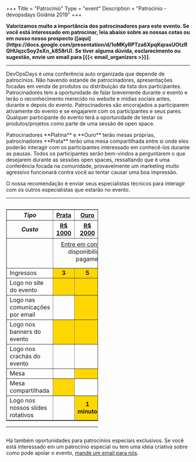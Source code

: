 +++
Title = "Patrocínio"
Type = "event"
Description = "Patrocínio - devopsdays Goiânia 2019"
+++
<!--
<b>
**ENGLISH**: The most Goiania event pages is portuguese. If you wish to sponsor our event, take look our sponsor prospect in English version ([here](https://drive.google.com/open?id=1lq6Wj1-schtuA101hkWMiQH1IPiKD9ep). Please, let us know whether you have any question, to request information or suggestion, send email to [{{< email_organizers >}}].
</b>
-->

<b>
Valorizamos muito a importância dos patrocinadores para este evento. Se você está interessado em patrocinar, leia abaixo sobre as nossas cotas ou em nosso nosso prospecto ([aqui](https://docs.google.com/presentation/d/1oMKyRPTza6XpqKqrasUOtzRQHUqzcSoy2eXn_k858rU). Se tiver alguma dúvida, esclarecimento ou sugestão, envie um email para [{{< email_organizers >}}].
</b>


<hr>

DevOpsDays é uma conferência auto organizada que depende de patrocínios. Não havendo estande de patrocinadores, apresentações focadas em venda de produtos ou distribuição da lista dos participantes. Patrocinadores tem a oportunidade de falar brevemente durante o evento e terão o reconhecimento merecido no website e mídias sociais antes, durante e depois do evento. Patrocinadores são encorajados a participarem ativamente do evento e se engajarem com os participantes e seus pares. Qualquer participante do evento terá a oportunidade de testar os produtos/projetos como parte de uma sessão de open space.

<p>
Patrocinadores **Platina** e **Ouro** terão mesas próprias, patrocinadores **Prata** terão uma mesa compartilhada entre si onde eles poderão interagir com os participantes interessado em conhecê-los durante as pausas. Todos os participantes serão bem-vindos a perguntarem o que desejarem durante as sessões open spaces, ressaltando que é uma conferência focada na comunidade, provavelmente um marketing muito agressivo funcionará contra você ao tentar causar uma boa impressão.


<p>
O nossa recomendação é enviar seus especialistas técnicos para interagir com os outros especialistas que estarão no evento.
<p>


<hr/>

<div style="width:100%;overflow:hidden">
  <div style="width:50%;float:left" align="center">
    <table border=1 cellspacing=1>
            <th><center><i>Tipo</i></center></th>
            <th style="width:10%">
                <center><b><u>Prata</u></center></b></th>
            <th style="width:10%">
                <center><b><u>Ouro</u></center></b></th>
            <th style="width:10%">
                <center><b><u>Platina</u></center></b></th>
        </tr>
        <tr>
            <th><center><i>Custo</i></center></th>
            <th>
                <center><b><u>R$ 1000</u></center></b></th>
            <th>
                <center><b><u>R$ 2000</u></center></b></th>
            <th>
                <center><b><u>R$ 3000</u></center></b></th>
        </tr>
        <tr>
            <td></td>
            <td colspan="4" style="padding: 6px 0 15px 0;text-align: center"><a href="mailto:organizers-goiania-2019@devopsdays.org?subject=DevOpsDays Goi&acirc;nia - Patroc&iacute;nio">Entre em contato</a> para disponibilidade e pagamento</td>
        </tr>
        <tr>
            <td>Ingressos</td>
            <td bgcolor="gold"><center><strong>3</strong></center></td>
            <td bgcolor="gold"><center><strong>5</strong></center></td>
            <td bgcolor="gold"><center><strong>8</strong></center></td>
        </tr>
        <tr>
            <td>Logo no site do evento</td>
            <td bgcolor="gold">&nbsp;</td>
            <td bgcolor="gold">&nbsp;</td>
            <td bgcolor="gold">&nbsp;</td>
        </tr>
        <tr>
            <td>Logo nas comunicações por email</td>
            <td>&nbsp;</td>
            <td bgcolor="gold">&nbsp;</td>
            <td bgcolor="gold">&nbsp;</td>
        </tr>
        <tr>
            <td>Logo nos banners do evento</td>
            <td bgcolor="gold">&nbsp;</td>
            <td bgcolor="gold">&nbsp;</td>
            <td bgcolor="gold">&nbsp;</td>
        </tr>
        <tr>
            <td>Logo nos crachás do evento</td>
            <td>&nbsp;</td>
            <td>&nbsp;</td>
            <td bgcolor="gold">&nbsp;</td>
        </tr>
        <tr>
            <td>Mesa</td>
            <td>&nbsp;</td>
            <td bgcolor="gold">&nbsp;</td>
            <td bgcolor="gold">&nbsp;</td>
        </tr>
        <tr>
            <td>Mesa compartilhada</td>
            <td bgcolor="gold">&nbsp;</td>
            <td>&nbsp;</td>
            <td>&nbsp;</td>
        </tr>
        <tr>
            <td>Logo nos nossos slides rotativos</td>
            <td>&nbsp;</td>
            <td bgcolor="gold"><center><strong>1 minuto</strong></center></td>
            <td bgcolor="gold"><center><strong>3 minutos</strong></center></td>
        </tr>
    </table>
    <hr/>


</div>

</div>
<p>
Há também oportunidades para patrocínios especiais exclusivos. Se você está interessado em um patrocínio especial ou tem uma ideia criativa sobre como pode apoiar o evento, <a href="mailto:organizers-goiania-2019@devopsdays.org?subject=DevOpsDays Goi&acirc;nia - Patroc&iacute;nio">mande um email para nós</a>.</p>

